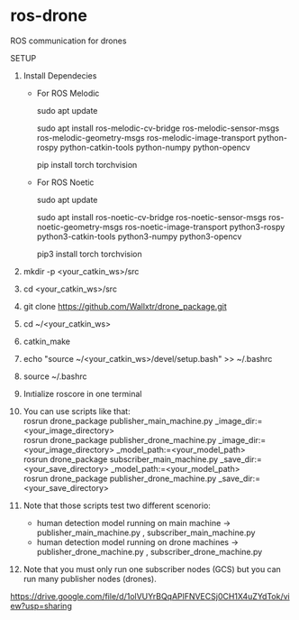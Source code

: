 # ros-drone
ROS communication for drones

SETUP
1. Install Dependecies
   - For ROS Melodic
   
        sudo apt update 
     
        sudo apt install ros-melodic-cv-bridge ros-melodic-sensor-msgs ros-melodic-geometry-msgs ros-melodic-image-transport python-rospy python-catkin-tools python-numpy python-opencv
     
        pip install torch torchvision
     
   - For ROS Noetic
   
        sudo apt update 
     
        sudo apt install ros-noetic-cv-bridge ros-noetic-sensor-msgs ros-noetic-geometry-msgs ros-noetic-image-transport python3-rospy python3-catkin-tools python3-numpy python3-opencv
     
        pip3 install torch torchvision

3.  mkdir -p <your_catkin_ws>/src
   
4.  cd <your_catkin_ws>/src
   
5.  git clone https://github.com/Wallxtr/drone_package.git
      
6.  cd ~/<your_catkin_ws>

7.  catkin_make
   
8.  echo "source ~/<your_catkin_ws>/devel/setup.bash" >> ~/.bashrc
   
9.  source ~/.bashrc
   
10.  Inıtialize roscore in one terminal
   
11.  You can use scripts like that: \
           rosrun drone_package publisher_main_machine.py  _image_dir:=<your_image_directory> \
           rosrun drone_package publisher_drone_machine.py _image_dir:=<your_image_directory> _model_path:=<your_model_path> \
           rosrun drone_package subscriber_main_machine.py _save_dir:=<your_save_directory> _model_path:=<your_model_path> \
           rosrun drone_package publisher_drone_machine.py _save_dir:=<your_save_directory>
   
12. Note that those scripts test two different scenorio:
       - human detection model running on main machine -> publisher_main_machine.py , subscriber_main_machine.py
       - human detection model running on drone machines -> publisher_drone_machine.py , subscriber_drone_machine.py

13.  Note that you must only run one subscriber nodes (GCS) but you can run many publisher nodes (drones).


https://drive.google.com/file/d/1olVUYrBQqAPlFNVECSj0CH1X4uZYdTok/view?usp=sharing


   
